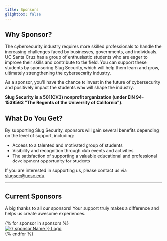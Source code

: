 ```yaml
---
title: Sponsors
glightbox: false
---
```


## Why Sponsor?
The cybersecurity industry requires more skilled professionals to handle the increasing challenges faced by businesses, governments, and individuals. UC Santa Cruz has a group of enthusiastic students who are eager to improve their skills and contribute to the field. You can support these students by sponsoring Slug Security, which will help them learn and grow, ultimately strengthening the cybersecurity industry.

As a sponsor, you'll have the chance to invest in the future of cybersecurity and positively impact the students who will shape the industry.

**Slug Security is a 501(C)(3) nonprofit organization (under EIN 94-1539563 "The Regents of the University of California").**

## What Do You Get?
By supporting Slug Security, sponsors will gain several benefits depending on the level of support, including:

- Access to a talented and motivated group of students
- Visibility and recognition through club events and activities
- The satisfaction of supporting a valuable educational and professional development opportunity for students

If you are interested in supporting us, please contact us via [slugsec@ucsc.edu](mailto:slugsec@ucsc.edu).

***

## Current Sponsors
A big thanks to all our sponsors! Your support truly makes a difference and helps us create awesome experiences.

<div class="sponsor-container">
	{% for sponsor in sponsors %}
		<div class="sponsor-item">
			<a href="{{ sponsor.Link }}" title="{{ sponsor.Name }}">
				<img src="{{ sponsor.LogoPath }}" alt="{{ sponsor.Name }} Logo" loading="lazy">
			</a>
		</div>
	{% endfor %}
</div>
